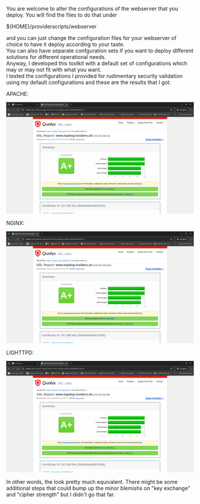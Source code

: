 You are welcome to alter the configurations of the webserver that you deploy. You will find the files to do that under

${HOME}/providerscripts/webserver  

and you can just change the configuration files for your webserver of choice to have it deploy according to your taste.   
You can also have separate confguration sets if you want to deploy different solutions for different operational needs.   
Anyway, I developed this toolkit with a default set of configurations which may or may not fit with what you want.  
I tested the configurations I provided for rudimentary security validation using my default configurations and these are the results that I got.  

APACHE:  

![APACHE](./images/ssl2.png)

NGINX:  

![NGINX](./images/ssl1.png)

LIGHTTPD:  

![LIGHTTPD](./images/ssl3.png)

In other words, the look pretty much equivalent. There might be some additional steps that could bump up the minor blemishs on "key exchange" and "cipher strength" but I didn't go that far.   

